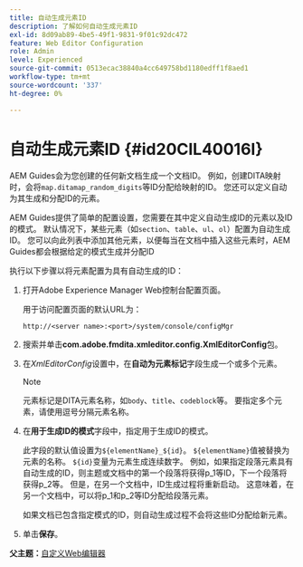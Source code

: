```yaml
---
title: 自动生成元素ID
description: 了解如何自动生成元素ID
exl-id: 8d09ab89-4be5-49f1-9831-9f01c92dc472
feature: Web Editor Configuration
role: Admin
level: Experienced
source-git-commit: 0513ecac38840a4cc649758bd1180edff1f8aed1
workflow-type: tm+mt
source-wordcount: '337'
ht-degree: 0%

---
```


# 自动生成元素ID {#id20CIL40016I}

AEM Guides会为您创建的任何新文档生成一个文档ID。 例如，创建DITA映射时，会将`map.ditamap_random_digits`等ID分配给映射的ID。 您还可以定义自动为其生成和分配ID的元素。

AEM Guides提供了简单的配置设置，您需要在其中定义自动生成ID的元素以及ID的模式。 默认情况下，某些元素（如`section`、`table`、`ul`、`ol`）配置为自动生成ID。 您可以向此列表中添加其他元素，以便每当在文档中插入这些元素时，AEM Guides都会根据给定的模式生成并分配ID

执行以下步骤以将元素配置为具有自动生成的ID：

1. 打开Adobe Experience Manager Web控制台配置页面。

   用于访问配置页面的默认URL为：

   ```http
   http://<server name>:<port>/system/console/configMgr
   ```

1. 搜索并单击&#x200B;**com.adobe.fmdita.xmleditor.config.XmlEditorConfig**&#x200B;包。

1. 在&#x200B;*XmlEditorConfig*&#x200B;设置中，在&#x200B;**自动为元素标记**&#x200B;字段生成一个或多个元素。

   >[!NOTE]
   >
   > 元素标记是DITA元素名称，如`body`、`title`、`codeblock`等。 要指定多个元素，请使用逗号分隔元素名称。

1. 在&#x200B;**用于生成ID的模式**&#x200B;字段中，指定用于生成ID的模式。

   此字段的默认值设置为`${elementName}_${id}`。 `${elementName}`值被替换为元素的名称。 `${id}`变量为元素生成连续数字。 例如，如果指定段落元素具有自动生成的ID，则主题或文档中的第一个段落将获得p\_1等ID，下一个段落将获得p\_2等。 但是，在另一个文档中，ID生成过程将重新启动。 这意味着，在另一个文档中，可以将p\_1和p\_2等ID分配给段落元素。

   如果文档已包含指定模式的ID，则自动生成过程不会将这些ID分配给新元素。

1. 单击&#x200B;**保存**。


**父主题：**[&#x200B;自定义Web编辑器](conf-web-editor.md)
